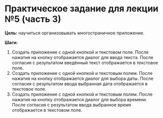 # Практическое задание для лекции №5 (часть 3)

**Цель:** научиться организовывать многостраничное приложение.

**Шаги:**

1. Создать приложение с одной кнопкой и текстовом поле. После нажатия на кнопку отображается диалог для ввода текста. После согласия с результатом введённый текст отображается в текстовое поле.
2. Создать приложение с одной кнопкой и текстовым полем. После нажатия на кнопку отображается диалог для выбора даты. После согласия с результатом ввода выбранная дата отображается в текстовое поле.
3. Создать приложение с одной кнопкой и текстовым полем. После нажатия на кнопку отображается диалог для выбора времени. После согласия с результатом ввода выбранное время отображается в текстовом поле.
